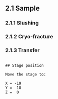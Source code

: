 ## 2.1 Sample
### 2.1.1 Slushing
### 2.1.2 Cryo-fracture
### 2.1.3 Transfer

``` {.callout-note appearance="simple"}

## Stage position

Move the stage to:

X = -19
Y =  18
Z =  0

```
